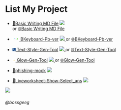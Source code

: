 # List My Project

- [👻Basic Writing MD File](https://github.com/BoszGTec/Basic-Writing-MD-File-Pb)
  [![](https://camo.githubusercontent.com/7700b18a7758ef14542a5bd6401c43137a071e7c0e5433e694a734a0390e9469/68747470733a2f2f6769746875622d726561646d652d73746174732e76657263656c2e6170702f6170692f70696e2f3f757365726e616d653d426f737a47546563267265706f3d42617369632d57726974696e672d4d442d46696c652d5062)
  ](https://github.com/BoszGTec/Basic-Writing-MD-File-Pb)   
  or
  [🌐Basic Writing MD File](https://boszgtec.github.io/Basic-Writing-MD-File-Pb/)

- [<img height="10px" src="https://github.com/BoszGTec/Bkeyboard-Full-Pb/raw/main/image/Logo.png" />
  BKeyboard-Pb-ver](https://github.com/BoszGTec/Bkeyboard-Full-Pb)
  [![](https://camo.githubusercontent.com/1a533a6100a941ff0e0789a565c357d0485d75b2df6e7253d9272c11eaf84534/68747470733a2f2f6769746875622d726561646d652d73746174732e76657263656c2e6170702f6170692f70696e2f3f757365726e616d653d426f737a47546563267265706f3d426b6579626f6172642d46756c6c2d5062)
  ](https://boszgtec.github.io/Bkeyboard-Full-Pb/)
  or
  [🌐BKeyboard-Pb-ver](https://boszgtec.github.io/Bkeyboard-Full-Pb/)

- [<img height="10px" src="https://raw.githubusercontent.com/BoszGTec/Text-Style-Gen-Tool/main/img/icon.jpg" />
  Text-Style-Gen-Tool](https://github.com/BoszGTec/Text-Style-Gen-Tool)
  [![](https://camo.githubusercontent.com/b3cd3ecc13f0f84067b11da4e60b0e09d353108a7076b8e67bcb110f252859e2/68747470733a2f2f6769746875622d726561646d652d73746174732e76657263656c2e6170702f6170692f70696e2f3f757365726e616d653d426f737a47546563267265706f3d546578742d5374796c652d47656e2d546f6f6c)
  ](https://github.com/BoszGTec/Text-Style-Gen-Tool)
  or
  [🌐Text-Style-Gen-Tool](https://boszgtec.github.io/Text-Style-Gen-Tool/)

- [<img height="10px" src="https://github.com/BoszGTec/Glow-Gen-Tool/raw/main/20211219_031528.png" />
  Glow-Gen-Tool](https://github.com/BoszGTec/Glow-Gen-Tool)
  [![](https://camo.githubusercontent.com/2707b5d904a3492120a89be1774148c81714ef5e80bd263847f22d9ae39621c7/68747470733a2f2f6769746875622d726561646d652d73746174732e76657263656c2e6170702f6170692f70696e2f3f757365726e616d653d426f737a47546563267265706f3d476c6f772d47656e2d546f6f6c)
  ](https://github.com/BoszGTec/Glow-Gen-Tool)
  or
  [🌐Glow-Gen-Tool](https://boszgtec.github.io/Glow-Gen-Tool)

- [🎣phishing-mock](https://github.com/BoszGTec/phishing-mock)
  [![](https://camo.githubusercontent.com/16ec3f3631155b3d95c954851c8c65785d30ab47b8c01352b3a445fc4ca32625/68747470733a2f2f6769746875622d726561646d652d73746174732e76657263656c2e6170702f6170692f70696e2f3f757365726e616d653d426f737a47546563267265706f3d7068697368696e672d6d6f636b)
  ](https://github.com/BoszGTec/phishing-mock)

- [🔏Liveworksheet-Show-Select_ans](https://github.com/BoszGTec/Liveworksheet-Show-Select_ans)
  [![](https://camo.githubusercontent.com/a34c3ee14c5141f1496b53753dbfab3ae3f2f324446f0d39640ea1fd40a36a4b/68747470733a2f2f6769746875622d726561646d652d73746174732e76657263656c2e6170702f6170692f70696e2f3f757365726e616d653d426f737a47546563267265706f3d4c697665776f726b73686565742d53686f772d53656c6563745f616e73)
  ](https://github.com/BoszGTec/Liveworksheet-Show-Select_ans)



![](https://github-readme-stats.vercel.app/api/pin/?username=BoszGTec&repo=)
<!-- 
+ [<img height="10px" src="" />
  ](https://github.com/BoszGTec/)
  [![]()
  ]()
  or
  []()
-->
<!-- https://github-readme-stats.vercel.app/api/pin/?username=BoszGTec&repo= -->
###### @bossgeeg


